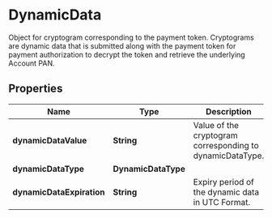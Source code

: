 

# DynamicData

Object for cryptogram corresponding to the payment token.  Cryptograms are dynamic data that is submitted along with the payment token for payment authorization to decrypt the token and retrieve the underlying Account PAN. 

## Properties

| Name | Type | Description | Notes |
|------------ | ------------- | ------------- | -------------|
|**dynamicDataValue** | **String** | Value of the cryptogram corresponding to dynamicDataType. |  [optional] |
|**dynamicDataType** | **DynamicDataType** |  |  |
|**dynamicDataExpiration** | **String** | Expiry period of the dynamic data in UTC Format. |  [optional] |



